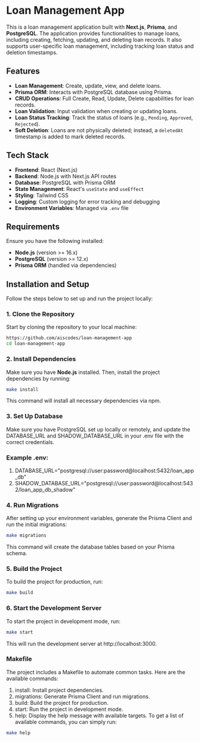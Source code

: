 # Loan Management App

This is a loan management application built with **Next.js**, **Prisma**, and **PostgreSQL**. The application provides functionalities to manage loans, including creating, fetching, updating, and deleting loan records. It also supports user-specific loan management, including tracking loan status and deletion timestamps.

## Features

- **Loan Management**: Create, update, view, and delete loans.
- **Prisma ORM**: Interacts with PostgreSQL database using Prisma.
- **CRUD Operations**: Full Create, Read, Update, Delete capabilities for loan records.
- **Loan Validation**: Input validation when creating or updating loans.
- **Loan Status Tracking**: Track the status of loans (e.g., `Pending`, `Approved`, `Rejected`).
- **Soft Deletion**: Loans are not physically deleted; instead, a `deletedAt` timestamp is added to mark deleted records.

## Tech Stack

- **Frontend**: React (Next.js)
- **Backend**: Node.js with Next.js API routes
- **Database**: PostgreSQL with Prisma ORM
- **State Management**: React's `useState` and `useEffect`
- **Styling**: Tailwind CSS
- **Logging**: Custom logging for error tracking and debugging
- **Environment Variables**: Managed via `.env` file

## Requirements

Ensure you have the following installed:

- **Node.js** (version >= 16.x)
- **PostgreSQL** (version >= 12.x)
- **Prisma ORM** (handled via dependencies)

## Installation and Setup

Follow the steps below to set up and run the project locally:

### 1. Clone the Repository

Start by cloning the repository to your local machine:

```bash
https://github.com/aiscodes/loan-management-app
cd loan-management-app
```

### 2. Install Dependencies

Make sure you have **Node.js** installed. Then, install the project dependencies by running:

```bash
make install
```

This command will install all necessary dependencies via npm.

### 3. Set Up Database

Make sure you have PostgreSQL set up locally or remotely, and update the DATABASE_URL and SHADOW_DATABASE_URL in your .env file with the correct credentials.

### Example .env:

1. DATABASE_URL="postgresql://user:password@localhost:5432/loan_app_db"
2. SHADOW_DATABASE_URL="postgresql://user:password@localhost:5432/loan_app_db_shadow"

### 4. Run Migrations

After setting up your environment variables, generate the Prisma Client and run the initial migrations:

```bash
make migrations
```

This command will create the database tables based on your Prisma schema.

### 5. Build the Project

To build the project for production, run:

```bash
make build
```

### 6. Start the Development Server

To start the project in development mode, run:

```bash
make start
```

This will run the development server at http://localhost:3000.

### Makefile

The project includes a Makefile to automate common tasks. Here are the available commands:

1. install: Install project dependencies.
2. migrations: Generate Prisma Client and run migrations.
3. build: Build the project for production.
4. start: Run the project in development mode.
5. help: Display the help message with available targets.
   To get a list of available commands, you can simply run:

```bash
make help
```
